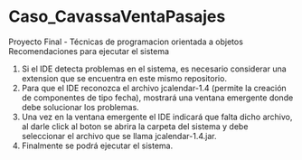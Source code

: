# Caso_CavassaVentaPasajes
Proyecto Final - Técnicas de programacion orientada a objetos
Recomendaciones para ejecutar el sistema
1. Si el IDE detecta problemas en el sistema, es necesario considerar una extension que se encuentra en este mismo repositorio.
2. Para que el IDE reconozca el archivo jcalendar-1.4 (permite la creación de componentes de tipo fecha), mostrará una ventana emergente donde debe solucionar los problemas.
3. Una vez en la ventana emergente el IDE indicará que falta dicho archivo, al darle click al boton se abrira la carpeta del sistema y debe seleccionar el archivo que se llama jcalendar-1.4.jar.
4. Finalmente se podrá ejecutar el sistema. 
